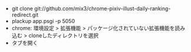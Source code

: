 * git clone git://github.com/mix3/chrome-pixiv-illust-daily-ranking-redirect.git
* plackup app.psgi -p 5050
* chrome: 環境設定 > 拡張機能 > パッケージ化されていない拡張機能を読み込む > cloneしたディレクトリを選択
* タブを開く
